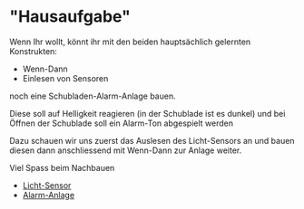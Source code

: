 # "Hausaufgabe"

Wenn Ihr wollt, könnt ihr mit den beiden hauptsächlich gelernten Konstrukten:

* Wenn-Dann
* Einlesen von Sensoren 

noch eine Schubladen-Alarm-Anlage bauen.

Diese soll auf Helligkeit reagieren (in der Schublade ist es dunkel) und bei Öffnen der Schublade soll ein Alarm-Ton abgespielt werden

Dazu schauen wir uns zuerst das Auslesen des Licht-Sensors an und bauen diesen dann anschliessend mit Wenn-Dann zur Anlage weiter.


Viel Spass beim Nachbauen 

* [ Licht-Sensor ](05_01_LichtSensor/index.html)  
* [ Alarm-Anlage](05_02_SchubladenAlarm/index.html)  



